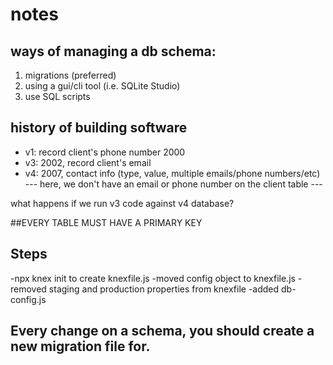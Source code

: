 # notes

## ways of managing a db schema:

1. migrations (preferred)
2. using a gui/cli tool (i.e. SQLite Studio)
3. use SQL scripts

## history of building software

- v1: record client's phone number 2000
- v3: 2002, record client's email
- v4: 2007, contact info (type, value, multiple emails/phone numbers/etc)
    --- here, we don't have an email or phone number on the client table ---

what happens if we run v3 code against v4 database?

##EVERY TABLE MUST HAVE A PRIMARY KEY


## Steps

-npx knex init to create knexfile.js
-moved config object to knexfile.js
-removed staging and production properties from knexfile
-added db-config.js

## Every change on a schema, you should create a new migration file for.